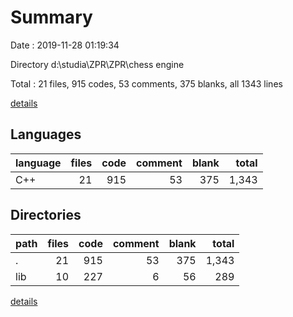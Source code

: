 # Summary

Date : 2019-11-28 01:19:34

Directory d:\studia\ZPR\ZPR\chess engine

Total : 21 files,  915 codes, 53 comments, 375 blanks, all 1343 lines

[details](details.md)

## Languages
| language | files | code | comment | blank | total |
| :--- | ---: | ---: | ---: | ---: | ---: |
| C++ | 21 | 915 | 53 | 375 | 1,343 |

## Directories
| path | files | code | comment | blank | total |
| :--- | ---: | ---: | ---: | ---: | ---: |
| . | 21 | 915 | 53 | 375 | 1,343 |
| lib | 10 | 227 | 6 | 56 | 289 |

[details](details.md)